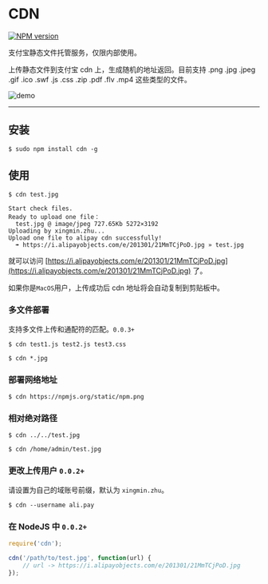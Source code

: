 # CDN 

[![NPM version](https://badge.fury.io/js/cdn.png)](http://badge.fury.io/js/cdn)

支付宝静态文件托管服务，仅限内部使用。

上传静态文件到支付宝 cdn 上，生成随机的地址返回。目前支持 .png .jpg .jpeg .gif .ico .swf .js .css .zip .pdf .flv .mp4 这些类型的文件。

![demo](https://i.alipayobjects.com/e/201301/22tNik5rDY.png)

---

## 安装

```
$ sudo npm install cdn -g
```

## 使用

```
$ cdn test.jpg
```
 
```
Start check files.
Ready to upload one file：
  test.jpg @ image/jpeg 727.65Kb 5272×3192
Uploading by xingmin.zhu...
Upload one file to alipay cdn successfully!
  ➠ https://i.alipayobjects.com/e/201301/21MmTCjPoD.jpg » test.jpg
```

就可以访问 [https://i.alipayobjects.com/e/201301/21MmTCjPoD.jpg](https://i.alipayobjects.com/e/201301/21MmTCjPoD.jpg) 了。

如果你是`MacOS`用户，上传成功后 cdn 地址将会自动复制到剪贴板中。

### 多文件部署

支持多文件上传和通配符的匹配。`0.0.3+`

```
$ cdn test1.js test2.js test3.css
```

```
$ cdn *.jpg
```

### 部署网络地址

```
$ cdn https://npmjs.org/static/npm.png
```

### 相对绝对路径

```
$ cdn ../../test.jpg
```

```
$ cdn /home/admin/test.jpg
```

### 更改上传用户 `0.0.2+`

请设置为自己的域账号前缀，默认为 `xingmin.zhu`。

```
$ cdn --username ali.pay
```

### 在 NodeJS 中 `0.0.2+`

```js
require('cdn');

cdn('/path/to/test.jpg', function(url) {
    // url -> https://i.alipayobjects.com/e/201301/21MmTCjPoD.jpg
});
```

